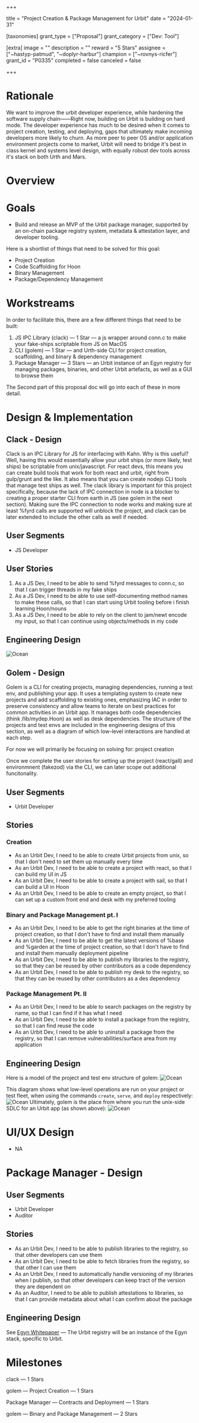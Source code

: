+++

title = "Project Creation & Package Management for Urbit"
date = "2024-01-31"

[taxonomies]
grant_type = ["Proposal"]
grant_category = ["Dev: Tool"]

[extra]
image = ""
description = ""
reward = "5 Stars"
assignee = ["~hastyp-patmud", "~doplyr-harbur"]
champion = ["~rovnys-ricfer"]
grant_id = "P0335"
completed = false
canceled = false

+++

# Rationale

We want to improve the urbit developer experience, while hardening the software supply chain——Right now, building on Urbit is building on hard mode. The developer experience has much to be desired when it comes to project creation, testing, and deploying, gaps that ultimately make incoming developers more likely to churn. As more peer to peer OS and/or application environment projects come to market, Urbit will need to bridge it's best in class kernel and systems level design, with equally robust dev tools across it's stack on both Urth and Mars.

# Overview
# Goals
- Build and release an MVP of the Urbit package manager, supported by an on-chain package registry system, metadata & attestation layer, and developer tooling.

Here is a shortlist of things that need to be solved for this goal:
- Project Creation
- Code Scaffolding for Hoon
- Binary Management
- Package/Dependency Management

# Workstreams
In order to facilitate this, there are a few different things that need to be built:

1. JS IPC Library (clack) — 1 Star — a js wrapper around conn.c to make your fake-ships scriptable from JS on MacOS
2. CLI (golem) — 1 Star — and Urth-side CLI for project creation, scaffolding, and binary & dependency management
3. Package Manager — 3 Stars — an Urbit instance of an Egyn registry for managing packages, binaries, and other Urbit artefacts, as well as a GUI to browse them

The Second part of this proposal doc will go into each of these in more detail.

# Design & Implementation
## Clack - Design
Clack is an IPC Library for JS for interfacing with Kahn. Why is this useful? Well, having this would essentially allow your urbit ships (or more likely, test ships) be scriptable from unix/javascript. For react devs, this means you can create build tools that work for both react and urbit, right from gulp/grunt and the like. It also means that you can create nodejs CLI tools that manage test ships as well. The clack library is important for this project specifically, because the lack of IPC connection in node is a blocker to creating a proper starter CLI from earth in JS (see golem in the next section). Making sure the IPC connection to node works and making sure at least %fyrd calls are supported will unblock the project, and clack can be later extended to include the other calls as well if needed.

## User Segments
- JS Developer

## User Stories
1. As a JS Dev, I need to be able to send %fyrd messages to conn.c, so that I can trigger threads in my fake ships
2. As a JS Dev, I need to be able to use self-documenting method names to make these calls, so that I can start using Urbit tooling before i finish learning Hoon/nouns
3. As a JS Dev, I need to be able to rely on the client to jam/newt encode my input, so that I can continue using objects/methods in my code

## Engineering Design
![Ocean](https://storage.googleapis.com/media.urbit.org/grants/Archetype-1.png)

## Golem - Design
Golem is a CLI for creating projects, managing dependencies, running a test env, and publishing your app. It uses a templating system to create new projects and add scaffolding to existing ones, emphasizing IAC in order to preserve consistency and allow teams to iterate on best practices for common activities in an Urbit app. It manages both code dependencies (think /lib/mydep.Hoon) as well as desk dependencies. The structure of the projects and test envs are included in the engineering designs of this section, as well as a diagram of which low-level interactions are handled at each step.

For now we will primarily be focusing on solving for: project creation

Once we complete the user stories for setting up the project (react/gall) and environmnent (fakezod) via the CLI, we can later scope out additional funcitonality.

## User Segments
- Urbit Developer

## Stories
### Creation
- As an Urbit Dev, I need to be able to create Urbit projects from unix, so that I don't need to set them up manually every time
- As an Urbit Dev, I need to be able to create a project with react, so that I can build my UI in JS
- As an Urbit Dev, I need to be able to create a project with sail, so that I can build a UI in Hoon
- As an Urbit Dev, I need to be able to create an empty project, so that I can set up a custom front end and desk with my preferred tooling
### Binary and Package Management pt. I
- As an Urbit Dev, I need to be able to get the right binaries at the time of project creation, so that I don't have to find and install them manually
- As an Urbit Dev, I need to be able to get the latest versions of %base and %garden at the time of project creation, so that I don't have to find and install them manually deployment pipeline
- As an Urbit Dev, I need to be able to publish my libraries to the registry, so that they can be reused by other contributors as a code dependency
- As an Urbit Dev, I need to be able to publish my desk to the registry, so that they can be reused by other contributors as a des dependency
### Package Management Pt. II
- As an Urbit Dev, I need to be able to search packages on the registry by name, so that I can find if it has what I need
- As an Urbit Dev, I need to be able to install a package from the registry, so that I can find reuse the code
- As an Urbit Dev, I need to be able to uninstall a package from the registry, so that I can remove vulnerabilities/surface area from my application

## Engineering Design
Here is a model of the project and test env structure of golem:
![Ocean](https://storage.googleapis.com/media.urbit.org/grants/archetype-2.png)

This diagram shows what low-level operations are run on your project or test fleet, when using the commands `create`, `serve`, and `deploy` respectively:
![Ocean](https://storage.googleapis.com/media.urbit.org/grants/archetype-3.png)
Ultimately, golem is the place from where you run the unix-side SDLC for an Urbit app (as shown above):
![Ocean](https://storage.googleapis.com/media.urbit.org/grants/archetype-4.png)

# UI/UX Design
- NA

# Package Manager - Design
## User Segments
- Urbit Developer
- Auditor

## Stories
- As an Urbit Dev, I need to be able to publish libraries to the registry, so that other developers can use them
- As an Urbit Dev, I need to be able to fetch libraries from the registry, so that other I can use them
- As an Urbit Dev, I need to automatically handle versioning of my libraries when I publish, so that other developers can keep tract of the version they are dependent on
- As an Auditor, I need to be able to publish attestations to libraries, so that I can provide metadata about what I can confirm about the package

## Engineering Design
See [Egyn Whitepaper](https://cdn.githubraw.com/archetype-org/archetype-org.github.io/ba0b901d1b308bd06f67d0c5bbd8e0ce6ed9fcf1/whitepaper.pdf) — The Urbit registry will be an instance of the Egyn stack, specific to Urbit.

# Milestones

clack — 1 Stars

golem — Project Creation — 1 Stars

Package Manager — Contracts and Deployment — 1 Stars

golem — Binary and Package Management — 2 Stars